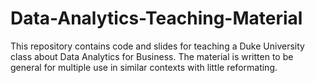 # Data-Analytics-Teaching-Material

This repository contains code and slides for teaching a Duke University class about Data Analytics for Business. 
The material is written to be general for multiple use in similar contexts with little reformating. 
